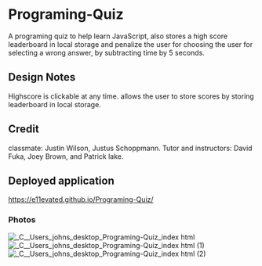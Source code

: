# Programing-Quiz
A programing quiz to help learn JavaScript, also stores a high score leaderboard in local storage and penalize the user for choosing the user for selecting a wrong answer, by subtracting time by 5 seconds.

## Design Notes
Highscore is clickable at any time.
allows the user to store scores by storing leaderboard in local storage.

## Credit
classmate: Justin Wilson, Justus Schoppmann.
Tutor and instructors: David Fuka, Joey Brown, and Patrick lake.

## Deployed application 
https://e11evated.github.io/Programing-Quiz/

### Photos
![_C__Users_johns_desktop_Programing-Quiz_index html](https://user-images.githubusercontent.com/78288765/205391927-bd9eae8b-49b4-4f0f-9523-5a586da6fdd0.png)
![_C__Users_johns_desktop_Programing-Quiz_index html (1)](https://user-images.githubusercontent.com/78288765/205391982-25acf442-0a3e-46fa-927e-8e3eb7d3738d.png)
![_C__Users_johns_desktop_Programing-Quiz_index html (2)](https://user-images.githubusercontent.com/78288765/205392032-c180bacd-3d09-4a1a-abd7-e78dcc26b157.png)
